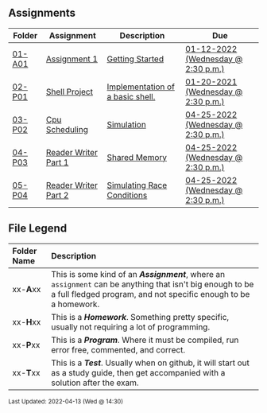 ## Assignments
| Folder | Assignment | Description | Due|
 | ------------|------------|------------|------------|
 | [01-A01](https://github.com/rugbyprof/5143-Operating-Systems/tree/master/Assignments/01-A01) | [ Assignment 1 ](https://github.com/rugbyprof/5143-Operating-Systems/tree/master/Assignments/01-A01) | [ Getting Started](https://github.com/rugbyprof/5143-Operating-Systems/tree/master/Assignments/01-A01) | [01-12-2022 (Wednesday @ 2:30 p.m.)](https://github.com/rugbyprof/5143-Operating-Systems/tree/master/Assignments/01-A01) |
 | [02-P01](https://github.com/rugbyprof/5143-Operating-Systems/tree/master/Assignments/02-P01) | [ Shell Project ](https://github.com/rugbyprof/5143-Operating-Systems/tree/master/Assignments/02-P01) | [ Implementation of a basic shell.](https://github.com/rugbyprof/5143-Operating-Systems/tree/master/Assignments/02-P01) | [01-20-2021 (Wednesday @ 2:30 p.m.)](https://github.com/rugbyprof/5143-Operating-Systems/tree/master/Assignments/02-P01) |
 | [03-P02](https://github.com/rugbyprof/5143-Operating-Systems/tree/master/Assignments/03-P02) | [ Cpu Scheduling ](https://github.com/rugbyprof/5143-Operating-Systems/tree/master/Assignments/03-P02) | [ Simulation](https://github.com/rugbyprof/5143-Operating-Systems/tree/master/Assignments/03-P02) | [04-25-2022 (Wednesday @ 2:30 p.m.)](https://github.com/rugbyprof/5143-Operating-Systems/tree/master/Assignments/03-P02) |
 | [04-P03](https://github.com/rugbyprof/5143-Operating-Systems/tree/master/Assignments/04-P03) | [ Reader Writer Part 1 ](https://github.com/rugbyprof/5143-Operating-Systems/tree/master/Assignments/04-P03) | [ Shared Memory](https://github.com/rugbyprof/5143-Operating-Systems/tree/master/Assignments/04-P03) | [04-25-2022 (Wednesday @ 2:30 p.m.)](https://github.com/rugbyprof/5143-Operating-Systems/tree/master/Assignments/04-P03) |
 | [05-P04](https://github.com/rugbyprof/5143-Operating-Systems/tree/master/Assignments/05-P04) | [ Reader Writer Part 2 ](https://github.com/rugbyprof/5143-Operating-Systems/tree/master/Assignments/05-P04) | [ Simulating Race Conditions](https://github.com/rugbyprof/5143-Operating-Systems/tree/master/Assignments/05-P04) | [04-25-2022 (Wednesday @ 2:30 p.m.)](https://github.com/rugbyprof/5143-Operating-Systems/tree/master/Assignments/05-P04) |
 
    
## File Legend

| Folder Name | Description |
|:-----------|:-------------|
|xx-**A**xx | This is some kind of an ***Assignment***, where an `assignment` can be anything that isn't big enough to be a full fledged program, and not specific enough to be a homework. |
|xx-**H**xx | This is a ***Homework***. Something pretty specific, usually not requiring a lot of programming. |
|xx-**P**xx | This is a ***Program***. Where it must be compiled, run error free, commented, and correct. |
|xx-**T**xx | This is a ***Test***. Usually when on github, it will start out as a study guide, then get accompanied with a solution after the exam. |

    
<sup>Last Updated: 2022-04-13 (Wed @ 14:30)</sup>